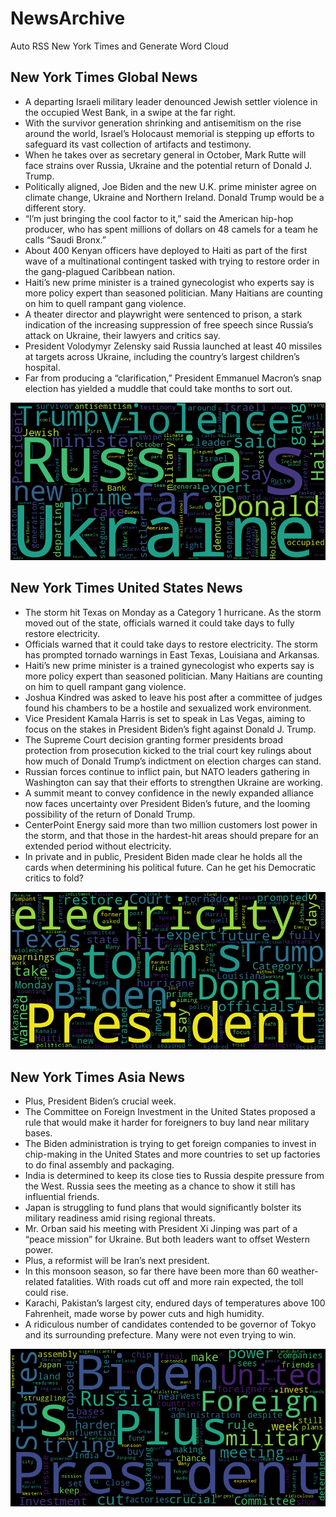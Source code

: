# NewsArchive
Auto RSS New York Times and Generate Word Cloud

## New York Times Global News
* A departing Israeli military leader denounced Jewish settler violence in the occupied West Bank, in a swipe at the far right.
* With the survivor generation shrinking and antisemitism on the rise around the world, Israel’s Holocaust memorial is stepping up efforts to safeguard its vast collection of artifacts and testimony.
* When he takes over as secretary general in October, Mark Rutte will face strains over Russia, Ukraine and the potential return of Donald J. Trump.
* Politically aligned, Joe Biden and the new U.K. prime minister agree on climate change, Ukraine and Northern Ireland. Donald Trump would be a different story.
* “I’m just bringing the cool factor to it,” said the American hip-hop producer, who has spent millions of dollars on 48 camels for a team he calls “Saudi Bronx.”
* About 400 Kenyan officers have deployed to Haiti as part of the first wave of a multinational contingent tasked with trying to restore order in the gang-plagued Caribbean nation.
* Haiti’s new prime minister is a trained gynecologist who experts say is more policy expert than seasoned politician. Many Haitians are counting on him to quell rampant gang violence.
* A theater director and playwright were sentenced to prison, a stark indication of the increasing suppression of free speech since Russia’s attack on Ukraine, their lawyers and critics say.
* President Volodymyr Zelensky said Russia launched at least 40 missiles at targets across Ukraine, including the country’s largest children’s hospital.
* Far from producing a “clarification,” President Emmanuel Macron’s snap election has yielded a muddle that could take months to sort out.

![Global](./global.png)
## New York Times United States News
* The storm hit Texas on Monday as a Category 1 hurricane. As the storm moved out of the state, officials warned it could take days to fully restore electricity.
* Officials warned that it could take days to restore electricity. The storm has prompted tornado warnings in East Texas, Louisiana and Arkansas.
* Haiti’s new prime minister is a trained gynecologist who experts say is more policy expert than seasoned politician. Many Haitians are counting on him to quell rampant gang violence.
* Joshua Kindred was asked to leave his post after a committee of judges found his chambers to be a hostile and sexualized work environment.
* Vice President Kamala Harris is set to speak in Las Vegas, aiming to focus on the stakes in President Biden’s fight against Donald J. Trump.
* The Supreme Court decision granting former presidents broad protection from prosecution kicked to the trial court key rulings about how much of Donald Trump’s indictment on election charges can stand.
* Russian forces continue to inflict pain, but NATO leaders gathering in Washington can say that their efforts to strengthen Ukraine are working.
* A summit meant to convey confidence in the newly expanded alliance now faces uncertainty over President Biden’s future, and the looming possibility of the return of Donald Trump.
* CenterPoint Energy said more than two million customers lost power in the storm, and that those in the hardest-hit areas should prepare for an extended period without electricity.
* In private and in public, President Biden made clear he holds all the cards when determining his political future. Can he get his Democratic critics to fold?

![US](./usnews.png)
## New York Times Asia News
* Plus, President Biden’s crucial week.
* The Committee on Foreign Investment in the United States proposed a rule that would make it harder for foreigners to buy land near military bases.
* The Biden administration is trying to get foreign companies to invest in chip-making in the United States and more countries to set up factories to do final assembly and packaging.
* India is determined to keep its close ties to Russia despite pressure from the West. Russia sees the meeting as a chance to show it still has influential friends.
* Japan is struggling to fund plans that would significantly bolster its military readiness amid rising regional threats.
* Mr. Orban said his meeting with President Xi Jinping was part of a “peace mission” for Ukraine. But both leaders want to offset Western power.
* Plus, a reformist will be Iran’s next president.
* In this monsoon season, so far there have been more than 60 weather-related fatalities. With roads cut off and more rain expected, the toll could rise.
* Karachi, Pakistan’s largest city, endured days of temperatures above 100 Fahrenheit, made worse by power cuts and high humidity.
* A ridiculous number of candidates contended to be governor of Tokyo and its surrounding prefecture. Many were not even trying to win.

![Asian](./asian.png)
